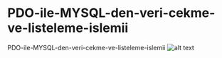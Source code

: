 # PDO-ile-MYSQL-den-veri-cekme-ve-listeleme-islemii
PDO-ile-MYSQL-den-veri-cekme-ve-listeleme-islemii
![alt text](https://raw.githubusercontent.com/Brciii/PDO-ile-MYSQL-den-veri-cekme-ve-listeleme-islemii/branch/path/to/file:///C:/Users/Şaban/Desktop/bb.PNG)
